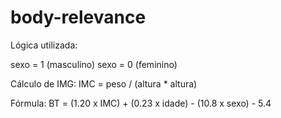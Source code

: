 # body-relevance

Lógica utilizada:

sexo = 1 (masculino)
sexo = 0 (feminino)

Cálculo de IMG:
IMC = peso / (altura * altura)

Fórmula: 
BT = (1.20 x IMC) + (0.23 x idade) - (10.8 x sexo) - 5.4
